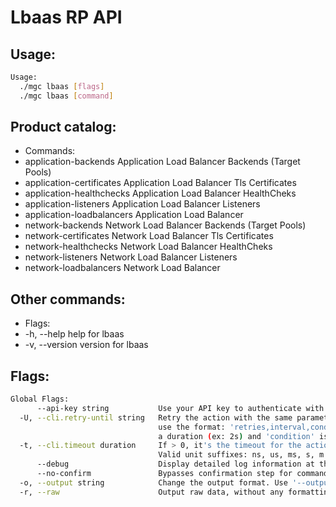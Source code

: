 # Lbaas RP API

## Usage:
```bash
Usage:
  ./mgc lbaas [flags]
  ./mgc lbaas [command]
```

## Product catalog:
- Commands:
- application-backends      Application Load Balancer Backends (Target Pools)
- application-certificates  Application Load Balancer Tls Certificates
- application-healthchecks  Application Load Balancer HealthCheks
- application-listeners     Application Load Balancer Listeners
- application-loadbalancers Application Load Balancer
- network-backends          Network Load Balancer Backends (Target Pools)
- network-certificates      Network Load Balancer Tls Certificates
- network-healthchecks      Network Load Balancer HealthCheks
- network-listeners         Network Load Balancer Listeners
- network-loadbalancers     Network Load Balancer

## Other commands:
- Flags:
- -h, --help      help for lbaas
- -v, --version   version for lbaas

## Flags:
```bash
Global Flags:
      --api-key string           Use your API key to authenticate with the API
  -U, --cli.retry-until string   Retry the action with the same parameters until the given condition is met. The flag parameters
                                 use the format: 'retries,interval,condition', where 'retries' is a positive integer, 'interval' is
                                 a duration (ex: 2s) and 'condition' is a 'engine=value' pair such as "jsonpath=expression"
  -t, --cli.timeout duration     If > 0, it's the timeout for the action execution. It's specified as numbers and unit suffix.
                                 Valid unit suffixes: ns, us, ms, s, m and h. Examples: 300ms, 1m30s
      --debug                    Display detailed log information at the debug level
      --no-confirm               Bypasses confirmation step for commands that ask a confirmation from the user
  -o, --output string            Change the output format. Use '--output=help' to know more details.
  -r, --raw                      Output raw data, without any formatting or coloring
```

